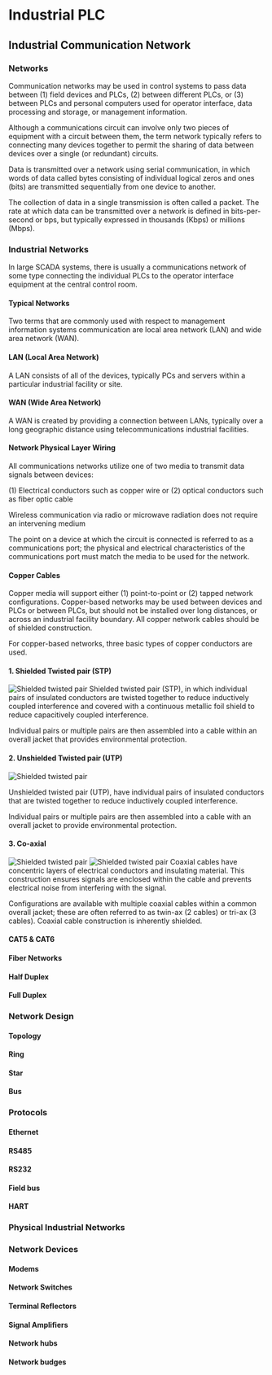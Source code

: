 # Industrial PLC



## Industrial Communication Network

### Networks
Communication networks may be used in control systems to pass data between (1) field devices and PLCs, (2) between different PLCs, or (3) between PLCs and personal computers used for operator interface, data processing and storage, or management information.

Although a communications circuit can involve only two pieces of equipment with a circuit between them, the term network typically refers to connecting many devices together to permit the sharing of data between devices over a single (or redundant) circuits.


Data is transmitted over a network using serial communication, in which words of data called bytes consisting of individual logical zeros and ones (bits) are transmitted sequentially from one device to another.

The collection of data in a single transmission is often called a packet. The rate at which data can be transmitted over a network is defined in bits-per-second or bps, but typically expressed in thousands (Kbps) or millions (Mbps).

### Industrial Networks

In large SCADA systems, there is usually a communications network of some type connecting the individual PLCs to the operator interface equipment at the central control room.

#### Typical Networks
Two terms that are commonly used with respect to management information systems communication are local area network (LAN) and wide area network (WAN). 

#### LAN (Local Area Network)
A LAN consists of all of the devices, typically PCs and servers within a particular industrial facility or site.


#### WAN (Wide Area Network)
A WAN is created by providing a connection between LANs, typically over a long geographic distance using telecommunications industrial facilities. 

#### Network Physical Layer Wiring
All communications networks utilize one of two media to transmit data signals between devices: 

(1) Electrical conductors such as copper wire or 
(2) optical conductors such as fiber optic cable 

Wireless communication via radio or microwave radiation does not require an intervening medium


The point on a device at which the circuit is connected is referred to as a communications port; the physical and electrical characteristics of the communications port must match the media to be used for the network.


#### Copper Cables
Copper media will support either (1) point-to-point or (2) tapped network configurations. Copper-based networks may be used between devices and PLCs or between PLCs, but should not be installed over long distances, or across an industrial facility boundary. All copper network cables should be of shielded construction.

For copper-based networks, three basic types of copper conductors are used.


#### 1. Shielded Twisted pair (STP)

![Shielded twisted pair](images/shielded-twisted-pair-cable-stp.jpg)
Shielded twisted pair (STP), in which individual pairs of insulated conductors are twisted together to reduce inductively coupled interference and covered with a continuous metallic foil shield to reduce capacitively coupled interference.

Individual pairs or multiple pairs are then assembled into a cable within an overall jacket that provides environmental protection.

#### 2. Unshielded Twisted pair (UTP)
![Shielded twisted pair](images/Cat5-UTP-Unshielded-Twisted-Pair-Cable.jpg)

Unshielded twisted pair (UTP), have individual pairs of insulated conductors that are twisted together to reduce inductively coupled interference.

Individual pairs or multiple pairs are then assembled into a cable with an overall jacket to provide environmental protection.

#### 3. Co-axial
![Shielded twisted pair](images/networking-coaixal_cable_01.jpg)
![Shielded twisted pair](images/coax.png)
Coaxial cables have concentric layers of electrical conductors and insulating material. This construction ensures signals are enclosed within the cable and prevents electrical noise from interfering with the signal.

Configurations are available with multiple coaxial cables within a common overall jacket; these are often referred to as twin-ax (2 cables) or tri-ax (3 cables). Coaxial cable construction is inherently shielded.


#### CAT5 & CAT6
#### Fiber Networks

#### Half Duplex

#### Full Duplex



### Network Design
#### Topology
#### Ring
#### Star
#### Bus

### Protocols
#### Ethernet
#### RS485
#### RS232
#### Field bus
#### HART
### Physical Industrial Networks
### Network Devices
#### Modems
#### Network Switches
#### Terminal Reflectors
#### Signal Amplifiers
#### Network hubs
#### Network budges

